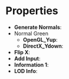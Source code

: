 

# Properties

- **Generate Normals**: 
- Normal Green
  - **OpenGL_Yup**: <desc>
  - **DirectX_Ydown**: <desc>
- **Flip X**: 
- **Add Input**: 
- **Information 1**: 
- **LOD Info**: 



